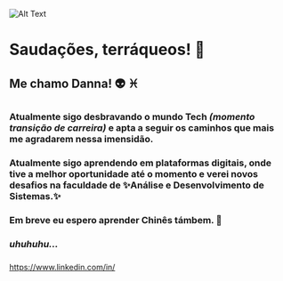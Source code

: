 ![Alt Text](https://media.giphy.com/media/KfBbmcllklLRdwO0Ep/giphy.gif)
# Saudações, terráqueos! :vulcan_salute: <h3>
## Me chamo Danna! :alien: ♓ <h2>
### Atualmente sigo desbravando o mundo **Tech** *(momento transição de carreira)* e apta a seguir os caminhos que mais me agradarem nessa imensidão.<h3>
### Atualmente sigo aprendendo em plataformas digitais, onde tive a melhor oportunidade até o momento e verei novos desafios na faculdade de ✨Análise e Desenvolvimento de Sistemas.✨
### Em breve eu espero aprender Chinês támbem. 🐉 <h3>
###   *uhuhuhu...* <h3>
  

  
  <script src="//platform.linkedin.com/in/danna-silva/" type="text/javascript"> lang: pt_BR</script><script type="IN/Share" data-url="LINK"></script>

  
  https://www.linkedin.com/in/


